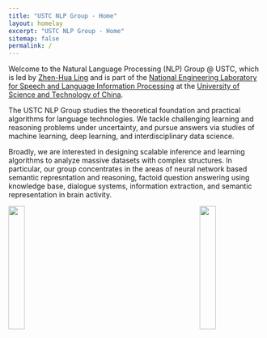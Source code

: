 ```yaml
---
title: "USTC NLP Group - Home"
layout: homelay
excerpt: "USTC NLP Group - Home"
sitemap: false
permalink: /
---
```


Welcome to the Natural Language Processing (NLP) Group @ USTC, which is led by [Zhen-Hua Ling](http://staff.ustc.edu.cn/~zhling/#!index.md) and is part of the [National Engineering Laboratory for Speech and Language Information Processing](http://nelslip.ustc.edu.cn/) at the [University of Science and Technology of China](https://en.ustc.edu.cn/). <br />

The USTC NLP Group studies the theoretical foundation and practical algorithms for language technologies. We tackle challenging learning and reasoning problems under uncertainty, and pursue answers via studies of machine learning, deep learning, and interdisciplinary data science. <br />

Broadly, we are interested in designing scalable inference and learning algorithms to analyze massive datasets with complex structures. In particular, our group concentrates in the areas of neural network based semantic represntation and reasoning, factoid question answering using knowledge base, dialogue systems, information extraction, and semantic representation in brain activity. <br />

<img src="{{ site.url }}{{ site.baseurl }}/images/logos/logo_ustc.png" class="img-responsive" width="25%" style="float: left" />

<img src="{{ site.url }}{{ site.baseurl }}/images/logos/logo_nelslip.png" class="img-responsive" width="25%" style="float: right" />
